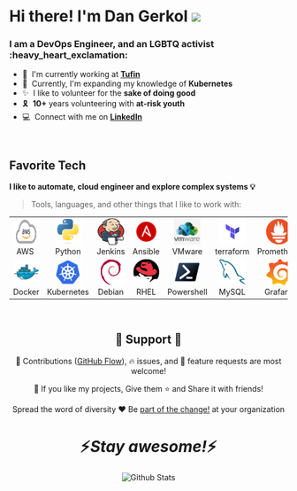 <h1 align="left" id="macropower-title">Hi there! I'm Dan Gerkol <img src="https://media.giphy.com/media/hvRJCLFzcasrR4ia7z/giphy.gif" width="25px"> </h1>
<h3 align="left">I am a DevOps Engineer, and an LGBTQ activist :heavy_heart_exclamation:</h3>




- :office: &nbsp;I'm currently working at **[Tufin]**
- :seedling: &nbsp;Currently, I'm expanding my knowledge of **Kubernetes**
- :sparkles: &nbsp;I like to volunteer for the **sake of doing good**
- :reminder_ribbon: &nbsp;**10+** years volunteering with **at-risk youth**
- :computer: &nbsp;Connect with me on **[LinkedIn]**

<br>

<h2 align="left" id="macropower-tech">Favorite Tech</h2>

<b> I like to automate, cloud engineer and explore complex systems 💡</b>
<br> 
> Tools, languages, and other things that I like to work with:

<table align="center">
  <tr>
    <td align="center" width="96">
      <a href="#macropower-tech">
        <img src="./images/aws-2.png" width="48" height="48" alt="AWS" />
      </a>
      <br>AWS&nbsp;
    </td>
    <td align="center" width="96">
      <a href="#dgerkol">
        <img src="./images/python-original.svg" width="48" height="48" alt="Python" />
      </a>
      <br>Python
    </td>
    <td align="center" width="96">
      <a href="#dgerkol">
        <img src="./images/Jenkins_logo.svg" width="48" height="48" alt="Jenkins" />
      </a>
      <br>Jenkins
    </td>
    <td align="center" width="96">
      <a href="#dgerkol">
        <img src="./images/ansible.svg" width="48" height="48" alt="Ansible" />
      </a>
      <br>Ansible
    </td>
    <td align="center" width="96">
      <a href="#dgerkol">
        <img src="./images/vmware.png" width="48" height="48" alt="VMware" />
      </a>
      <br>VMware
    </td>
    <td align="center" width="96">
      <a href="#dgerkol">
        <img src="./images/terraform.svg" width="48" height="48" alt="Terraform" />
      </a>
      <br>terraform
    </td>
    <td align="center" width="96">
      <a href="#dgerkol" >
        <img src="./images/prometheus-icon-color.svg" width="48" height="48" alt="Prometheus" />
      </a>
      <br>Prometheus
    </td>
  </tr>
  <tr>
    <td align="center" width="96"> 
      <a href="#dgerkol" >
        <img src="./images/docker-original.svg" width="48" height="48" alt="Docker" />
      </a>
      <br>Docker
    </td>
    <td align="center" width="96">
      <a href="#dgerkol" >
        <img src="./images/kubernetes-icon-color.svg" width="48" height="48" alt="Kubernetes" />
      </a>
      <br>Kubernetes
    </td>
    <td align="center"  width="96">
      <a href="#dgerkol">
        <img src="./images/debian-original.svg" width="48" height="48" alt="Debian" />
      </a>
      <br>Debian
    </td>
    <td align="center"  width="96">
      <a href="#dgerkol">
        <img src="./images/redhat-original.svg" width="48" height="48" alt="RHEL" />
      </a>
      <br>RHEL
    </td>
    <td align="center" width="96">
      <a href="#dgerkol"> 
		<img src="./images/ps_black_128.svg" width="48" height="48" alt="Powershell" />
      </a>
      <br>Powershell
    </td>
    <td align="center"  width="96">
      <a href="#dgerkol">
        <img src="./images/mysql-original.svg" width="48" height="48" alt="MySQL" />
      </a>
      <br>MySQL
    </td>
    <td align="center" width="96">
      <a href="#dgerkol" >
        <img src="./images/grafana_icon.svg" width="48" height="48" alt="Grafana" />
      </a>
      <br>Grafana
    </td>
  </tr>
</table>

<br>

<h2 align="center">🤝 Support 🤝</h2>

<p align="center">🎀 Contributions (<a href="https://guides.github.com/introduction/flow" title="GitHub flow">GitHub Flow</a>), 🔥 issues, and 🥮 feature requests are most welcome!</p>

<p align="center">💙 If you like my projects, Give them ⭐ and Share it with friends!</p>
</p>
<p align="center">Spread the word of diversity ❤️ Be <a href="https://www.linkedin.com/company/lgbtech/" title="part of the change!">part of the change!</a> at your organization</p>

<h1 align='center'>⚡️<i>Stay awesome!</i>⚡️</h1>

<p align="center">
        <img src="https://raw.githubusercontent.com/mayhemantt/mayhemantt/Update/svg/Bottom.svg" alt="Github Stats" />
</p>




<!-- links -->

[Tufin]: https://www.tufin.com "Tufin Home"
[linkedin]: https://www.linkedin.com/in/dan-gerkol "Dan Gerkol LinkedIn"
